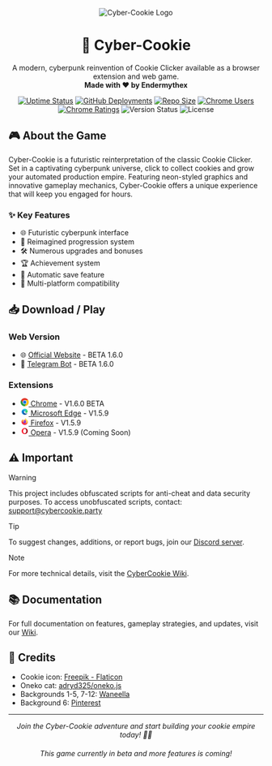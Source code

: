 <p align="center">
  <img src="https://github.com/user-attachments/assets/0b9057e2-54dc-4a9b-b0fe-73428fec8af6" alt="Cyber-Cookie Logo" width="120" height="120">
</p>

<h1 align="center">🍪 Cyber-Cookie</h1>

<p align="center">
  A modern, cyberpunk reinvention of Cookie Clicker available as a browser extension and web game.
  <br>
  <strong>Made with ❤️ by Endermythex</strong>
</p>

<p align="center">
  <a href="https://uptimerobot.com/dashboard"><img alt="Uptime Status" src="https://img.shields.io/uptimerobot/status/m797585685-426f198606d5c126a01cc7f5"></a>
  <a href="https://github.com/EnderMythex/Cyber-Cookie/deployments"><img alt="GitHub Deployments" src="https://img.shields.io/github/deployments/EnderMythex/Cyber-Cookie/github-pages"></a>
  <a href="https://github.com/EnderMythex/Cyber-Cookie"><img alt="Repo Size" src="https://img.shields.io/github/repo-size/EnderMythex/Cyber-Cookie"></a>
  <a href="https://chromewebstore.google.com/detail/cyber-cookie/kbjidhhmcehbnejmdpgfhnaipenoinjb"><img alt="Chrome Users" src="https://img.shields.io/chrome-web-store/users/kbjidhhmcehbnejmdpgfhnaipenoinjb"></a>
  <a href="https://chromewebstore.google.com/detail/cyber-cookie/kbjidhhmcehbnejmdpgfhnaipenoinjb"><img alt="Chrome Ratings" src="https://img.shields.io/chrome-web-store/stars/kbjidhhmcehbnejmdpgfhnaipenoinjb"></a>
  <img alt="Version Status" src="https://img.shields.io/badge/BETA-1.6.0-blue">
  <img alt="License" src="https://img.shields.io/badge/License-All%20Rights%20Reserved-red"> </a>
</p>

<p align="center"> 
  
</p>
 
 
## 🎮 About the Game

Cyber-Cookie is a futuristic reinterpretation of the classic Cookie Clicker. Set in a captivating cyberpunk universe, click to collect cookies and grow your automated production empire. Featuring neon-styled graphics and innovative gameplay mechanics, Cyber-Cookie offers a unique experience that will keep you engaged for hours.

### ✨ Key Features

- 🌐 Futuristic cyberpunk interface
- 🔄 Reimagined progression system
- 🛠️ Numerous upgrades and bonuses
- 🏆 Achievement system
- 💾 Automatic save feature
- 📱 Multi-platform compatibility
 
 
## 📥 Download / Play

### Web Version
- 🌐 [Official Website](https://cybercookie.party/) - BETA 1.6.0
- 📱 [Telegram Bot](http://t.me/cyber_cookiebot) - BETA 1.6.0

### Extensions
- [<img src="https://raw.githubusercontent.com/edent/SuperTinyIcons/master/images/svg/chrome.svg" width="16" height="16"> Chrome](https://chromewebstore.google.com/detail/cyber-cookie/kbjidhhmcehbnejmdpgfhnaipenoinjb) - V1.6.0 BETA
- [<img src="https://raw.githubusercontent.com/edent/SuperTinyIcons/master/images/svg/edge.svg" width="16" height="16"> Microsoft Edge](https://microsoftedge.microsoft.com/addons/detail/cyber-cookie/bnemlfjjhljainjpopobgpmondlckejj) - V1.5.9
- [<img src="https://raw.githubusercontent.com/edent/SuperTinyIcons/master/images/svg/firefox.svg" width="16" height="16"> Firefox](https://addons.mozilla.org/en/firefox/addon/cyber-cookie/) - V1.5.9
- [<img src="https://raw.githubusercontent.com/edent/SuperTinyIcons/master/images/svg/opera.svg" width="16" height="16"> Opera](/) - V1.5.9 (Coming Soon)
 
 
## ⚠️ Important

> [!WARNING]
> This project includes obfuscated scripts for anti-cheat and data security purposes.
> To access unobfuscated scripts, contact: support@cybercookie.party

> [!TIP]
> To suggest changes, additions, or report bugs, join our [Discord server](https://discord.cybercookie.party/).

> [!NOTE]
> For more technical details, visit the [CyberCookie Wiki](https://ender-corporations.gitbook.io/cybercookie-wiki).
 
 
## 📚 Documentation

For full documentation on features, gameplay strategies, and updates, visit our [Wiki](https://ender-corporations.gitbook.io/cybercookie-wiki).
 
 
## 🎨 Credits

- Cookie icon: [Freepik - Flaticon](https://www.flaticon.com/free-icons/cookie)
- Oneko cat: [adryd325/oneko.js](https://github.com/adryd325/oneko.js/)
- Backgrounds 1-5, 7-12: [Waneella](https://waneella.tumblr.com/)
- Background 6: [Pinterest](https://www.pinterest.com/pin/56717276545568844/)

 
---
<p align="center">
  <i>Join the Cyber-Cookie adventure and start building your cookie empire today! 🍪✨</i>
</p>

<h6 align="center">This game currently in beta and more features is coming!</h6>
